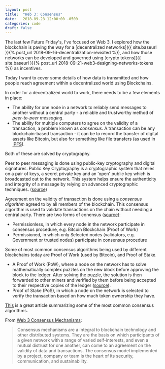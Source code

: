 ```yaml
---
layout: post
title:  "Web 3: Consensus"
date:   2018-09-28 12:00:00 -0500
categories: code
draft: false
---
```


The last few Future Friday's, I've focused on Web 3. I explored how the blockchain is paving the way for a [decentralized networks]({{ site.baseurl }}{% post_url 2018-09-16-decentralization-revisited %}), and how those networks can be developed and governed using [crypto tokens]({{ site.baseurl }}{% post_url 2018-09-21-web3-designing-networks-tokens %}) as incentives.

Today I want to cover some details of how data is transmitted and how people reach agreement within a decentralized world using Blockchains. 

In order for a decentralized world to work, there needs to be a few elements in place:

* The ability for one node in a network to reliably send messages to another without a central party - a reliable and trustworthy method of _peer-to-peer messaging_.
* The ability for multiple computers to agree on the validity of a transaction, a problem known as _consensus_. A transaction can be any blockchain-based transaction - it can be to record the transfer of digital assets like Bitcoin, but also for something like file transfers (as used in [IPFS](https://medium.com/@mycoralhealth/learn-to-securely-share-files-on-the-blockchain-with-ipfs-219ee47df54c)).

Both of these are solved by cryptography.

Peer to peer messaging is done using public-key cryptography and digital signatures. Public Key Cryptography is a cryptographic system that relies on a pair of keys, a  secret private key and an 'open' public key which is broadcasted out to the network. This system helps ensure the authenticity and integrity of a message by relying on advanced cryptographic techniques. ([source](https://www.blockchain-council.org/blockchain/how-does-blockchain-use-public-key-cryptography/))

Agreement on the validity of transaction is done using a _consensus algorithm_ agreed to by all members of the blockchain. This consensus algorithm is used to validate transactions on the chain without needing a central party. There are two forms of conensus ([source](https://mastanbtc.github.io/blockchainnotes/blockchaintypes/#what-is-consensus)):

* Permissionless, in which every node in the network participate in consensus procedure, e.g. Bitcoin Blockchain (Proof of Work)
* Permissioned, in which only Selected nodes (validators, e.g. Government or trusted nodes) participate in consensus procedure

Some of most common consensus algorithms being used by different blockchains today are Proof of Work (used by Bitcoin), and Proof of Stake.

* A Proof of Work (PoW), where a node on the network has to solve mathematically complex puzzles on the new block before approving the block to the ledger. After solving the puzzle, the solution is then forwarded to other miners and verified by them before being accepted to their respective copies of the ledger ([source](https://medium.com/@BangBitTech/what-is-consensus-algorithm-in-blockchain-different-types-of-consensus-models-12cce443fc77)). 
* Proof of Stake (PoS), in which a node on the network is selected to verify the transaction based on how much token ownership they have.

[This](https://medium.com/@BangBitTech/what-is-consensus-algorithm-in-blockchain-different-types-of-consensus-models-12cce443fc77) is a great article summarizing some of the most common consensus algorithms.

From [Web 3 Consensus Mechanisms](https://medium.com/imbrexblog/web-3-consensus-mechanisms-2dcfb7bfaadb):

> Consensus mechanisms are a integral to blockchain technology and other distributed systems. They are the basis on which participants of a given network with a range of varied self-interests, and even a mutual distrust for one another, can come to an agreement on the validity of data and transactions. The consensus model implemented by a project, company or team is the heart of its security, communication, and sustainability.